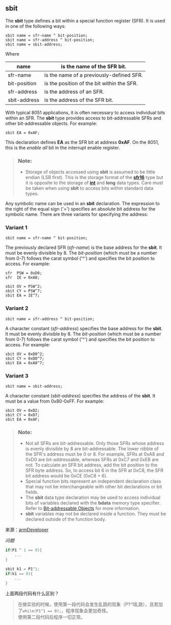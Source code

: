 ## sbit

The **sbit** type defines a bit within a special function register (SFR). It is used in one of the following ways:



```
sbit name = sfr-name ^ bit-position;
sbit name = sfr-address ^ bit-position;
sbit name = sbit-address;
```

Where

| name         | is the name of the SFR bit.                |
| ------------ | ------------------------------------------ |
| sfr-name     | is the name of a previously-defined SFR.   |
| bit-position | is the position of the bit within the SFR. |
| sfr-address  | is the address of an SFR.                  |
| sbit-address | is the address of the SFR bit.             |

With typical 8051 applications, it is often necessary to access individual bits within an SFR. The **sbit** type provides access to bit-addressable SFRs and other bit-addressable objects. For example:



```
sbit EA = 0xAF;
```

This declaration defines **EA** as the SFR bit at address **0xAF**. On the 8051, this is the *enable all* bit in the interrupt enable register.

> ### Note:
>
> - Storage of objects accessed using **sbit** is assumed to be little endian (LSB first). This is the storage format of the [**sfr16**](https://developer.arm.com/documentation/101655/0961/Cx51-User-s-Guide/Language-Extensions/Data-Types/Special-Function-Registers/sfr16?lang=en) type but it is opposite to the storage of [**int**](https://developer.arm.com/documentation/101655/0961/Cx51-User-s-Guide/Language-Extensions/Data-Types/Standard-C-Types/int?lang=en) and **long** data types. Care must be taken when using **sbit** to access bits within standard data types.

Any symbolic name can be used in an **sbit** declaration. The expression to the right of the equal sign ('=') specifies an absolute bit address for the symbolic name. There are three variants for specifying the address:

### Variant 1



```
sbit name = sfr-name ^ bit-position;
```

The previously declared SFR (*sfr-name*) is the base address for the **sbit**. It must be evenly divisible by 8. The *bit-position* (which must be a number from 0-7) follows the carat symbol ('^') and specifies the bit position to access. For example:



```
sfr  PSW = 0xD0;
sfr  IE = 0xA8;

sbit OV = PSW^2;
sbit CY = PSW^7;
sbit EA = IE^7;
```

### Variant 2



```
sbit name = sfr-address ^ bit-position;
```

A character constant (*sfr-address*) specifies the base address for the **sbit**. It must be evenly divisible by 8. The *bit-position* (which must be a number from 0-7) follows the carat symbol ('^') and specifies the bit position to access. For example:



```
sbit OV = 0xD0^2;
sbit CY = 0xD0^7;
sbit EA = 0xA8^7;
```

### Variant 3



```
sbit name = sbit-address;
```

A character constant (*sbit-address*) specifies the address of the **sbit**. It must be a value from 0x80-0xFF. For example:



```
sbit OV = 0xD2;
sbit CY = 0xD7;
sbit EA = 0xAF;
```

> ### Note:
>
> - Not all SFRs are bit-addressable. Only those SFRs whose address is evenly divisible by 8 are bit-addressable. The lower nibble of the SFR's address must be 0 or 8. For example, SFRs at 0xA8 and 0xD0 are bit-addressable, whereas SFRs at 0xC7 and 0xEB are not. To calculate an SFR bit address, add the bit position to the SFR byte address. So, to access bit 6 in the SFR at 0xC8, the SFR bit address would be 0xCE (0xC8 + 6).
> - Special function bits represent an independent declaration class that may not be interchangeable with other bit declarations or bit fields.
> - The **sbit** data type declaration may be used to access individual bits of variables declared with the **bdata** memory type specifier. Refer to [Bit-addressable Objects](https://developer.arm.com/documentation/101655/0961/Cx51-User-s-Guide/Language-Extensions/Data-Types/Bit-Addressable-Objects?lang=en) for more information.
> - **sbit** variables may not be declared inside a function. They must be declared outside of the function body.

来源：[armDeveloper](https://developer.arm.com/documentation/101655/0961/Cx51-User-s-Guide/Language-Extensions/Data-Types/Special-Function-Registers/sbit)

_问题_
``` C
if(P1 ^ 1 == 0){
    ...
}
```
``` C
sbit k1 = P1^1;
if(k1 == 0){
    ...
}
```
上面两段代码有什么区别？
> 在做实验的时候，使用第一段代码会发生乱跳的现象（P1^1乱跳），且若加了`while(P1^1 == 0);`，程序现象会更加奇怪。   
> 使用第二段代码后程序一切正常。

